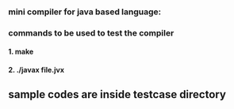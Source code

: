 ### mini compiler for java based language:
### commands to be used to test the compiler
#### 1. make 
#### 2. ./javax file.jvx
## sample codes are inside testcase directory


